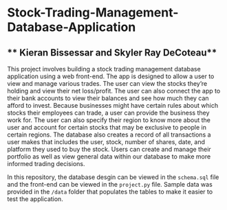 # Stock-Trading-Management-Database-Application
** Kieran Bissessar and Skyler Ray DeCoteau**
---
This project involves building a stock trading management database application using a web front-end. The
app is designed to allow a user to view and manage various trades. The user can view the stocks they’re
holding and view their net loss/profit. The user can also connect the app to their bank accounts to view
their balances and see how much they can afford to invest. Because businesses might have certain rules
about which stocks their employees can trade, a user can provide the business they work for. The user can
also specify their region to know more about the user and account for certain stocks that may be exclusive
to people in certain regions. The database also creates a record of all transactions a user makes that
includes the user, stock, number of shares, date, and platform they used to buy the stock. Users can create
and manage their portfolio as well as view general data within our database to make more informed
trading decisions.

In this repository, the database desgin can be viewed in the `schema.sql` file and the front-end can be viewed in the
`project.py` file. Sample data was provided in the `/data` folder that populates the tables to make it easier
to test the application.
